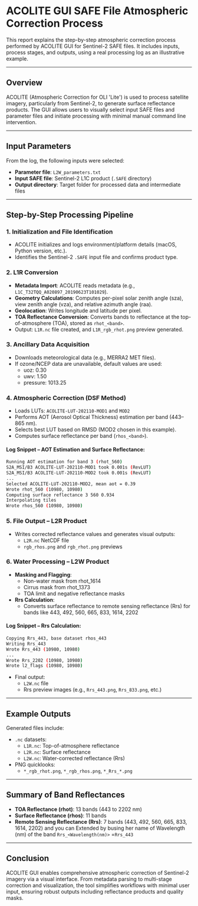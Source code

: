 # ACOLITE GUI SAFE File Atmospheric Correction Process

This report explains the step-by-step atmospheric correction process performed by ACOLITE GUI for Sentinel-2 SAFE files. It includes inputs, process stages, and outputs, using a real processing log as an illustrative example.

---

## Overview

ACOLITE (Atmospheric Correction for OLI 'Lite') is used to process satellite imagery, particularly from Sentinel-2, to generate surface reflectance products. The GUI allows users to visually select input SAFE files and parameter files and initiate processing with minimal manual command line intervention.

---

## Input Parameters

From the log, the following inputs were selected:

- **Parameter file**: `L2W_parameters.txt`
- **Input SAFE file**: Sentinel-2 L1C product (`.SAFE` directory)
- **Output directory**: Target folder for processed data and intermediate files

---

## Step-by-Step Processing Pipeline

### 1. **Initialization and File Identification**
- ACOLITE initializes and logs environment/platform details (macOS, Python version, etc.).
- Identifies the Sentinel-2 `.SAFE` input file and confirms product type.

### 2. **L1R Conversion**
- **Metadata Import**: ACOLITE reads metadata (e.g., `L1C_T32TQQ_A020897_20190623T101029`).
- **Geometry Calculations**: Computes per-pixel solar zenith angle (sza), view zenith angle (vza), and relative azimuth angle (raa).
- **Geolocation**: Writes longitude and latitude per pixel.
- **TOA Reflectance Conversion**: Converts bands to reflectance at the top-of-atmosphere (TOA), stored as `rhot_<band>`.
- Output: `L1R.nc` file created, and `L1R_rgb_rhot.png` preview generated.

### 3. **Ancillary Data Acquisition**
- Downloads meteorological data (e.g., MERRA2 MET files).
- If ozone/NCEP data are unavailable, default values are used:
  - uoz: 0.30
  - uwv: 1.50
  - pressure: 1013.25

### 4. **Atmospheric Correction (DSF Method)**
- Loads LUTs: `ACOLITE-LUT-202110-MOD1` and `MOD2`
- Performs AOT (Aerosol Optical Thickness) estimation per band (443–865 nm).
- Selects best LUT based on RMSD (MOD2 chosen in this example).
- Computes surface reflectance per band (`rhos_<band>`).

#### Log Snippet – AOT Estimation and Surface Reflectance:
```bash
Running AOT estimation for band 3 (rhot_560)
S2A_MSI/B3 ACOLITE-LUT-202110-MOD1 took 0.001s (RevLUT)
S2A_MSI/B3 ACOLITE-LUT-202110-MOD2 took 0.001s (RevLUT)
...
Selected ACOLITE-LUT-202110-MOD2, mean aot = 0.39
Wrote rhot_560 (10980, 10980)
Computing surface reflectance 3 560 0.934
Interpolating tiles
Wrote rhos_560 (10980, 10980)
```

### 5. **File Output – L2R Product**
- Writes corrected reflectance values and generates visual outputs:
  - `L2R.nc` NetCDF file
  - `rgb_rhos.png` and `rgb_rhot.png` previews

### 6. **Water Processing – L2W Product**
- **Masking and Flagging**:
  - Non-water mask from rhot_1614
  - Cirrus mask from rhot_1373
  - TOA limit and negative reflectance masks
- **Rrs Calculation**:
  - Converts surface reflectance to remote sensing reflectance (Rrs) for bands like 443, 492, 560, 665, 833, 1614, 2202

#### Log Snippet – Rrs Calculation:
```bash
Copying Rrs_443, base dataset rhos_443
Writing Rrs_443
Wrote Rrs_443 (10980, 10980)
...
Wrote Rrs_2202 (10980, 10980)
Wrote l2_flags (10980, 10980)
```
- Final output:
  - `L2W.nc` file
  - Rrs preview images (e.g., `Rrs_443.png`, `Rrs_833.png`, etc.)

---

## Example Outputs

Generated files include:
- `.nc` datasets:
  - `L1R.nc`: Top-of-atmosphere reflectance
  - `L2R.nc`: Surface reflectance
  - `L2W.nc`: Water-corrected reflectance (Rrs)
- PNG quicklooks:
  - `*_rgb_rhot.png`, `*_rgb_rhos.png`, `*_Rrs_*.png`

---

## Summary of Band Reflectances

- **TOA Reflectance (rhot)**: 13 bands (443 to 2202 nm)
- **Surface Reflectance (rhos)**: 11 bands
- **Remote Sensing Reflectance (Rrs)**: 7 bands (443, 492, 560, 665, 833, 1614, 2202) and you can Extended by busing her name of Wavelength (nm) of the band `Rrs_<Wavelength(nm)>` =`Rrs_443`

---

## Conclusion

ACOLITE GUI enables comprehensive atmospheric correction of Sentinel-2 imagery via a visual interface. From metadata parsing to multi-stage correction and visualization, the tool simplifies workflows with minimal user input, ensuring robust outputs including reflectance products and quality masks.
